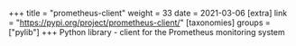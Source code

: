 +++
title = "prometheus-client"
weight = 33
date = 2021-03-06
[extra]
link = "https://pypi.org/project/prometheus-client/"
[taxonomies]
groups = ["pylib"]
+++
Python library - client for the Prometheus monitoring system

